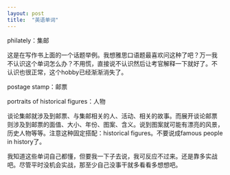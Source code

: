 ```yaml
---
layout: post
title:  "英语单词"
---
```


philately：集邮

这是在写作书上面的一个话题举例。我想雅思口语题最喜欢问这种了吧？万一我
不认识这个单词怎么办？不用慌，直接说不认识然后让考官解释一下就好了。不
认识也很正常，这个hobby已经渐渐消失了。

postage stamp：邮票

portraits of historical figures：人物

谈论集邮就涉及到邮票、与集邮相关的人、活动、相关的故事。而展开谈论邮票
则涉及到邮票的面值、大小、年份、图案、含义。说到图案就可能有漂亮的风景，
历史人物等等。注意这种固定搭配：historical figures。不要说成famous
people in history了。

我知道这些单词自己都懂，但要我一下子去说，我可反应不过来。还是靠多实战
吧。尽管平时没机会实战，那至少自己没事干就多看看多想想吧。
